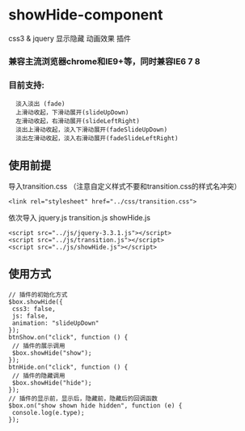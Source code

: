 # showHide-component
css3 &amp; jquery 显示隐藏 动画效果 插件
### 兼容主流浏览器chrome和IE9+等，同时兼容IE6 7 8
### 目前支持: 
      淡入淡出 (fade)
      上滑动收起，下滑动展开(slideUpDown)
      左滑动收起，右滑动展开(slideLeftRight)
      淡出上滑动收起，淡入下滑动展开(fadeSlideUpDown)
      淡出左滑动收起，淡入右滑动展开(fadeSlideLeftRight)

## 使用前提
导入transition.css （注意自定义样式不要和transition.css的样式名冲突）
```
<link rel="stylesheet" href="../css/transition.css">
```

依次导入
  jquery.js
  transition.js
  showHide.js
```
<script src="../js/jquery-3.3.1.js"></script>
<script src="../js/transition.js"></script>
<script src="../js/showHide.js"></script>
 ```
 
 ## 使用方式
 ```
// 插件的初始化方式
$box.showHide({
  css3: false,
  js: false,
  animation: "slideUpDown"           
});
btnShow.on("click", function () {
  // 插件的展示调用
  $box.showHide("show");
});
btnHide.on("click", function () {
  // 插件的隐藏调用
  $box.showHide("hide");
});
// 插件的显示前，显示后，隐藏前，隐藏后的回调函数
$box.on("show shown hide hidden", function (e) {
  console.log(e.type);
});        
```
 
 
